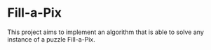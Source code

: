 Fill-a-Pix
==========

This project aims to implement an algorithm that is able to solve any instance of  a puzzle Fill-a-Pix.
